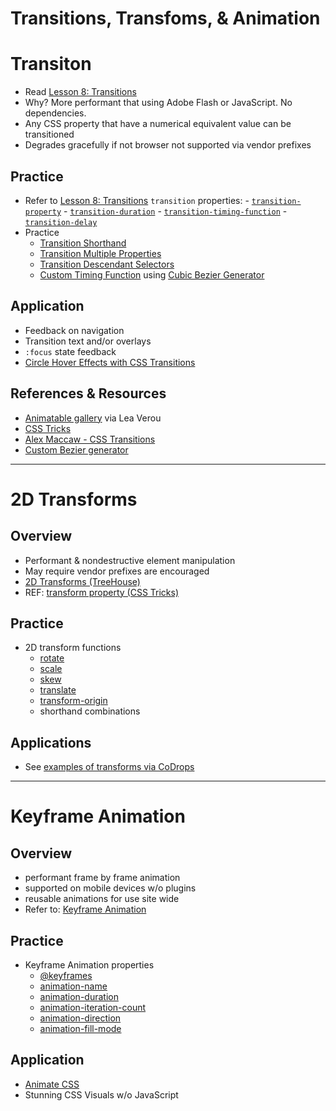 # Transitions, Transfoms, & Animation

# Transiton

* Read [Lesson 8: Transitions][1]
* Why? More performant that using Adobe Flash or JavaScript. No dependencies. 
* Any CSS property that have a numerical equivalent value can be transitioned
* Degrades gracefully if not browser not supported via vendor prefixes

## Practice
* Refer to [Lesson 8: Transitions][2] `transition` properties:
	  - [`transition-property`][3]
	  - [`transition-duration`][4]
	  - [`transition-timing-function`][5]
	  - [`transition-delay`][6]
* Practice 
	- [Transition Shorthand][7]
	- [Transition Multiple Properties][8]
	- [Transition Descendant Selectors][9]
	- [Custom Timing Function][10] using [Cubic Bezier Generator][11]

## Application

* Feedback on navigation
* Transition text and/or overlays
* `:focus` state feedback
* [Circle Hover Effects with CSS Transitions][12]

## References & Resources
* [Animatable gallery](http://leaverou.github.io/animatable/) via Lea Verou
* [CSS Tricks](http://css-tricks.com/almanac/properties/t/transition/)
* [Alex Maccaw - CSS Transitions](http://blog.alexmaccaw.com/css-transitions)
* [Custom Bezier generator](http://cubic-bezier.com/)


[1]:	http://learn.shayhowe.com/advanced-html-css/transitions-animations/#transitions
[2]:	http://learn.shayhowe.com/advanced-html-css/transitions-animations/#transitions
[3]:	ttps://developer.mozilla.org/en-US/docs/Web/CSS/CSS%5C_Transitions/Using%5C_CSS%5C_transitions
[4]:	https://developer.mozilla.org/en-US/docs/Web/CSS/transition-duration
[5]:	https://developer.mozilla.org/en-US/docs/Web/CSS/transition-timing-function
[6]:	https://developer.mozilla.org/en-US/docs/Web/CSS/transition-delay
[7]:	http://codepen.io/manikoth/pen/azzqXg
[8]:	http://codepen.io/manikoth/pen/KdLgBj
[9]:	http://codepen.io/manikoth/pen/meYrGx
[10]:	http://codepen.io/manikoth/pen/zvQKeK
[11]:	http://cubic-bezier.com/
[12]:	http://tympanus.net/codrops/2012/08/08/circle-hover-effects-with-css-transitions/

---

# 2D Transforms

## Overview
* Performant & nondestructive element manipulation
* May require vendor prefixes are encouraged
* [2D Transforms (TreeHouse)][1]
* REF: [transform property (CSS Tricks)][2]

## Practice
* 2D transform functions
  - [rotate][3]
  - [scale][4]
  - [skew][5]
  - [translate][6]
  - [transform-origin][7]
  - shorthand combinations  
	 
## Applications
* See [examples of transforms via CoDrops][8]

[1]:	https://teamtreehouse.com/library/css-beyond-the-basics/understanding-css-transitions-and-transforms/transforms-rotate-scale-and-skew
[2]:	https://css-tricks.com/almanac/properties/t/transform/
[3]:	https://developer.mozilla.org/en-US/docs/Web/CSS/transform#rotate
[4]:	https://developer.mozilla.org/en-US/docs/Web/CSS/transform#scale
[5]:	https://developer.mozilla.org/en-US/docs/Web/CSS/transform#skew
[6]:	https://developer.mozilla.org/en-US/docs/Web/CSS/CSS_Transforms/Using_CSS_transforms#Skewing_and_translating
[7]:	https://developer.mozilla.org/en-US/docs/Web/CSS/transform-origin
[8]:	http://tympanus.net/codrops/tag/transition/


---

# Keyframe Animation

## Overview

* performant frame by frame animation
* supported on mobile devices w/o plugins
* reusable animations for use site wide
* Refer to: [Keyframe Animation][1]

## Practice

* Keyframe Animation properties
  - [@keyframes][2]
  - [animation-name][3]
  - [animation-duration][4]
  - [animation-iteration-count][5]
  - [animation-direction][6]
  - [animation-fill-mode][7]


## Application

* [Animate CSS][8]
* Stunning CSS Visuals w/o JavaScript

[1]:	http://learn.shayhowe.com/advanced-html-css/transitions-animations/#animations
[2]:	https://developer.mozilla.org/en-US/docs/Web/CSS/@keyframes
[3]:	https://developer.mozilla.org/en-US/docs/Web/CSS/animation-name
[4]:	https://developer.mozilla.org/en-US/docs/Web/CSS/animation-duration
[5]:	https://developer.mozilla.org/en-US/docs/Web/CSS/animation-iteration-count
[6]:	https://developer.mozilla.org/en-US/docs/Web/CSS/animation-direction
[7]:	https://developer.mozilla.org/en-US/docs/Web/CSS/animation-fill-mode
[8]:	https://daneden.github.io/animate.css/
